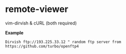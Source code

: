 # remote-viewer
vim-dirvish &amp; cURL (both required)

**Example**

`Dirvish ftp://193.225.33.12 " random ftp server from https://github.com/turbo/openftp4`

